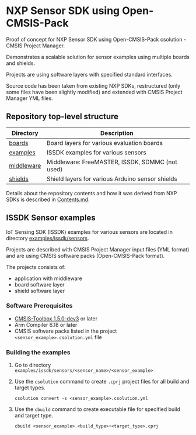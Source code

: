 # NXP Sensor SDK using Open-CMSIS-Pack

Proof of concept for NXP Sensor SDK using Open-CMSIS-Pack csolution - CMSIS Project Manager.

Demonstrates a scalable solution for sensor examples using multiple boards and shields.

Projects are using software layers with specified standard interfaces.

Source code has been taken from existing NXP SDKs, restructured (only some files have been slightly modified) 
and extended with CMSIS Project Manager YML files.

## Repository top-level structure

Directory                   | Description
----------------------------|-------------------------------------------------
[boards](./boards)          | Board layers for various evaluation boards
[examples](./examples)      | ISSDK examples for various sensors
[middleware](./middleware)  | Middleware: FreeMASTER, ISSDK, SDMMC (not used)
[shields](./shields)        | Shield layers for various Arduino sensor shields

Details about the repository contents and how it was derived from NXP SDKs is described in [Contents.md](./Contents.md).

## ISSDK Sensor examples

IoT Sensing SDK (ISSDK) examples for various sensors are located in directory [examples/issdk/sensors](./examples/issdk/sensors).

Projects are described with CMSIS Project Manager input files (YML format) and are using CMSIS software packs (Open-CMSIS-Pack format).

The projects consists of:
 - application with middleware
 - board software layer
 - shield software layer

### Software Prerequisites
 - [CMSIS-Toolbox 1.5.0-dev3](https://github.com/brondani/cmsis-toolbox/releases/tag/1.5.0-dev3) or later
 - Arm Compiler 6.18 or later
 - CMSIS software packs listed in the project `<sensor_example>.csolution.yml` file

### Building the examples

1. Go to directory `examples/issdk/sensors/<sensor_name>/<sensor_example>`

2. Use the `csolution` command to create `.cprj` project files for all build and target types.
   ```
   csolution convert -s <sensor_example>.csolution.yml
   ```

3. Use the `cbuild` command to create executable file for specified build and target type.
   ```
   cbuild <sensor_example>.<build_type>+<target_type>.cprj
   ```